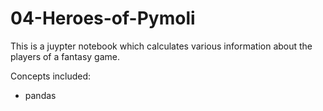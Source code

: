 # 04-Heroes-of-Pymoli
This is a juypter notebook which calculates various information about the players of a fantasy game. 

Concepts included:
* pandas
